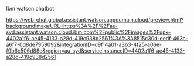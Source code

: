 Ibm watson chatbot

https://web-chat.global.assistant.watson.appdomain.cloud/preview.html?backgroundImageURL=https%3A%2F%2Fau-syd.assistant.watson.cloud.ibm.com%2Fpublic%2Fimages%2Fupx-4402a1f6-ae45-4133-a28d-419c938d2561%3A%3A8515c30d-eedf-463c-a6f7-0d8de7959092&integrationID=d9f14a01-a3b3-4f25-a06e-f9b6c506d88c&region=au-syd&serviceInstanceID=4402a1f6-ae45-4133-a28d-419c938d2561
